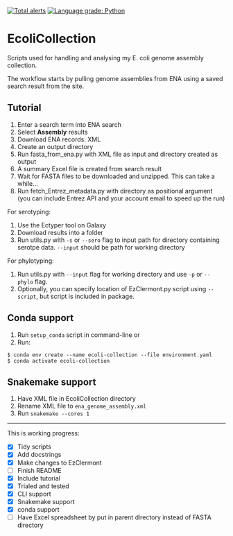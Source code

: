 [![Total alerts](https://img.shields.io/lgtm/alerts/g/CaileanCarter/EcoliCollection.svg?logo=lgtm&logoWidth=18)](https://lgtm.com/projects/g/CaileanCarter/EcoliCollection/alerts/)
[![Language grade: Python](https://img.shields.io/lgtm/grade/python/g/CaileanCarter/EcoliCollection.svg?logo=lgtm&logoWidth=18)](https://lgtm.com/projects/g/CaileanCarter/EcoliCollection/context:python)

# EcoliCollection
Scripts used for handling and analysing my E. coli genome assembly collection.

The workflow starts by pulling genome assemblies from ENA using a saved search result from the site.

## Tutorial

1. Enter a search term into ENA search
2. Select <b>Assembly</b> results
3. Download ENA records: XML
4. Create an output directory
5. Run fasta_from_ena.py with XML file as input and directory created as output
6. A summary Excel file is created from search result
7. Wait for FASTA files to be downloaded and unzipped. This can take a while...
8. Run fetch_Entrez_metadata.py with directory as positional argument (you can include Entrez API and your account email to speed up the run)

For serotyping:
1. Use the Ectyper tool on Galaxy
2. Download results into a folder
3. Run utils.py with `-s` or `--sero` flag to input path for directory containing serotpe data. `--input` should be path for working directory

For phylotyping:
1. Run utils.py with `--input` flag for working directory and use `-p` or `--phylo` flag.
2. Optionally, you can specify location of EzClermont.py script using `--script`, but script is included in package.

## Conda support
1. Run `setup_conda` script in command-line 
or
1. Run:
```
$ conda env create --name ecoli-collection --file environment.yaml
$ conda activate ecoli-collection
```

## Snakemake support
1. Have XML file in EcoliCollection directory
2. Rename XML file to `ena_genome_assembly.xml`
3. Run `snakemake --cores 1`

---

This is working progress:<br>
- [x] Tidy scripts
- [x] Add docstrings
- [x] Make changes to EzClermont
- [ ] Finish README
- [x] Include tutorial
- [x] Trialed and tested
- [x] CLI support
- [x] Snakemake support
- [x] conda support
- [ ] Have Excel spreadsheet by put in parent directory instead of FASTA directory